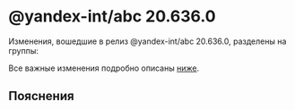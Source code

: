 # @yandex-int/abc 20.636.0

<!-- ЧЕЛОВЕЧЕСКОЕ ВСТУПЛЕНИЕ -->

Изменения, вошедшие в релиз @yandex-int/abc 20.636.0, разделены на группы:

Все важные изменения подробно описаны [ниже](#Пояснения).

## Пояснения

